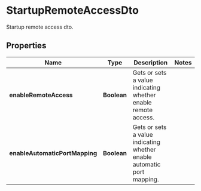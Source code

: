 

# StartupRemoteAccessDto

Startup remote access dto.

## Properties

| Name | Type | Description | Notes |
|------------ | ------------- | ------------- | -------------|
|**enableRemoteAccess** | **Boolean** | Gets or sets a value indicating whether enable remote access. |  |
|**enableAutomaticPortMapping** | **Boolean** | Gets or sets a value indicating whether enable automatic port mapping. |  |



